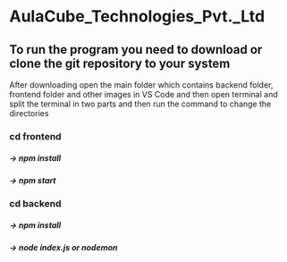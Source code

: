 # AulaCube_Technologies_Pvt._Ltd

## To run the program you need to download or clone the git repository to your system
After downloading open the main folder which contains backend folder, frontend folder and other images in VS Code and then open terminal and split the terminal in two parts and then run the command to change the directories

### cd frontend
##### -> npm install
##### -> npm start


### cd backend
##### -> npm install
##### -> node index.js or nodemon
